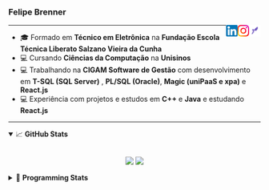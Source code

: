 <h3>Felipe Brenner</h3>

<a href="https://app.rocketseat.com.br/me/felipe-de-oliveira-brenner-conta-ignite" target="_blank" rel="nofollow"><img align="right" width="23rem" src="./assets/rocketseat.png" alt="Rocketseat: @felipe-de-oliveira-brenner-conta-ignite"/></a>
<a href="https://www.instagram.com/felipeobrenner/" target="_blank" rel="nofollow"><img align="right" width="23rem" src="./assets/instagram.png" alt="Instagram: @felipeobrenner"/></a>
<a href="https://www.linkedin.com/in/felipe-de-oliveira-brenner/" target="_blank" rel="nofollow"><img align="right" width="23rem" src="./assets/linkedin.png" alt="LinkedIn: @felipe-de-oliveira-brenner"/></a>

---

- 🎓 Formado em **Técnico em Eletrônica** na **Fundação Escola Técnica Liberato Salzano Vieira da Cunha**
- 💻 Cursando **Ciências da Computação** na **Unisinos**
- 💻 Trabalhando na **CIGAM Software de Gestão** com desenvolvimento em **T-SQL (SQL Server)** , **PL/SQL (Oracle)**, **Magic (uniPaaS e xpa)** e **React.js**
- 💻 Experiência com projetos e estudos em **C++** e **Java** e estudando **React.js**

---

<details open>
  <summary>📈 <b>GitHub Stats</b></summary>
  <br>
  <p align="center">
  <img src="https://github-readme-stats.vercel.app/api?username=felipebrenner&show_icons=true&theme=dark"/>
  <img src="https://github-readme-stats.vercel.app/api/top-langs/?username=felipebrenner&layout=compact&theme=dark">
  </p>

</details>

<details>
  <summary>🤖 <b>Programming Stats</b></summary>
  <br/>

  <!--START_SECTION:waka-->
**🐱 My GitHub Data** 

> 🏆 497 Contributions in the Year 2021
 > 
> 📦 115.3 kB Used in GitHub's Storage 
 > 
> 🚫 Not Opted to Hire
 > 
> 📜 20 Public Repositories 
 > 
> 🔑 0 Private Repositories  
 > 
**I'm a Night 🦉** 

```text
🌞 Morning    39 commits     ██░░░░░░░░░░░░░░░░░░░░░░░   8.01% 
🌆 Daytime    125 commits    ██████░░░░░░░░░░░░░░░░░░░   25.67% 
🌃 Evening    300 commits    ███████████████░░░░░░░░░░   61.6% 
🌙 Night      23 commits     █░░░░░░░░░░░░░░░░░░░░░░░░   4.72%

```
📅 **I'm Most Productive on Sunday** 

```text
Monday       75 commits     ███░░░░░░░░░░░░░░░░░░░░░░   15.4% 
Tuesday      106 commits    █████░░░░░░░░░░░░░░░░░░░░   21.77% 
Wednesday    51 commits     ██░░░░░░░░░░░░░░░░░░░░░░░   10.47% 
Thursday     49 commits     ██░░░░░░░░░░░░░░░░░░░░░░░   10.06% 
Friday       27 commits     █░░░░░░░░░░░░░░░░░░░░░░░░   5.54% 
Saturday     61 commits     ███░░░░░░░░░░░░░░░░░░░░░░   12.53% 
Sunday       118 commits    ██████░░░░░░░░░░░░░░░░░░░   24.23%

```


📊 **This Week I Spent My Time On** 

```text
💬 Programming Languages: 
JSX                      12 hrs 34 mins      █████████████████████░░░░   83.7% 
JSON                     1 hr 23 mins        ██░░░░░░░░░░░░░░░░░░░░░░░   9.22% 
Bash                     33 mins             █░░░░░░░░░░░░░░░░░░░░░░░░   3.67% 
JavaScript               28 mins             ░░░░░░░░░░░░░░░░░░░░░░░░░   3.13% 
Other                    2 mins              ░░░░░░░░░░░░░░░░░░░░░░░░░   0.24%

🔥 Editors: 
VS Code                  15 hrs 1 min        █████████████████████████   100.0%

🐱‍💻 Projects: 
www_CGFrontEnd           14 hrs 30 mins      ████████████████████████░   96.48% 
www_CGFrontTemplate      29 mins             ░░░░░░░░░░░░░░░░░░░░░░░░░   3.29% 
React-Barcode-Generator-S2 mins              ░░░░░░░░░░░░░░░░░░░░░░░░░   0.22%

💻 Operating System: 
Linux                    15 hrs 1 min        █████████████████████████   100.0%

```

**I Mostly Code in TypeScript** 

```text
TypeScript               8 repos             ██████████░░░░░░░░░░░░░░░   42.11% 
Java                     3 repos             ████░░░░░░░░░░░░░░░░░░░░░   15.79% 
CSS                      2 repos             ██░░░░░░░░░░░░░░░░░░░░░░░   10.53% 
Assembly                 1 repo              █░░░░░░░░░░░░░░░░░░░░░░░░   5.26% 
HTML                     1 repo              █░░░░░░░░░░░░░░░░░░░░░░░░   5.26%

```



 Last Updated on 11/10/2021
<!--END_SECTION:waka-->
</details>
